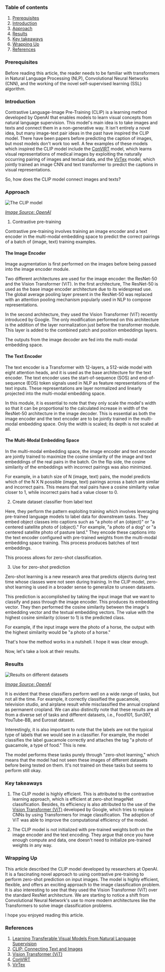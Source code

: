 ### Table of contents

1. [Prerequisites](#prerequisites)
2. [Introduction](#introduction)
3. [Approach](#approach)
4. [Results](#results)
5. [Key takeaways](#key-takeaways)
6. [Wrapping Up](#wrapping-up)
7. [References](#references)

### Prerequisites

Before reading this article, the reader needs to be familiar with transformers in Natural Language Processing (NLP), Convolutional Neural Networks (CNN), and the working of the novel self-supervised learning (SSL) algorithm. 

### Introduction

Contrastive Language-Image Pre-Training (CLIP) is a learning method developed by OpenAI that enables models to learn visual concepts from natural language supervision. This model's main idea is to take images and texts and connect them in a non-generative way. It isn't entirely a novel idea, but many image-text pair ideas in the past have inspired the CLIP model. There have been papers before predicting the caption of images, but most models don't work too well. 
A few examples of these models which inspired the CLIP model include the [ConVIRT](https://arxiv.org/pdf/2010.00747.pdf) model, which learns visual representations of medical images by exploiting the naturally occurring pairing of images and textual data, and the [VirTex](https://arxiv.org/pdf/2006.06666.pdf) model, which jointly trained an image CNN and text transformer to predict the captions in visual representations.

So, how does the CLIP model connect images and texts?

### Approach

![The CLIP model](/engineering-education/clip-connecting-texts-and-images/clip-model.PNG)

*[Image Source: OpenAI](https://cdn.openai.com/papers/Learning_Transferable_Visual_Models_From_Natural_Language_Supervision.pdf)*

1. Contrastive pre-training

Contrastive pre-training involves training an image encoder and a text encoder in the multi-modal embedding space to predict the correct pairings of a batch of (image, text) training examples.

#### The Image Encoder

Image augmentation is first performed on the images before being passed into the image encoder module. 

Two different architectures are used for the image encoder: the ResNet-50 and the Vision Transformer (ViT). In the first architecture, The ResNet-50 is used as the base image encoder architecture due to its widespread use. The global average pooling layer present in the ResNet-50 was replaced with an attention pooling mechanism popularly used in NLP to compose representations.

In the second architecture, they used the Vision Transformer (ViT) recently introduced by Google. The only modification performed on this architecture is the addition of the layer normalization just before the transformer module. This layer is added to the combined patch and position embeddings layers. 

The outputs from the image decoder are fed into the multi-modal embedding space.

#### The Text Encoder

The text encoder is a Transformer with 12-layers, a 512-wide model with eight attention heads, and it is used as the base architecture for the text encoder. The text encoder uses the start-of-sequence (SOS) and end-of-sequence (EOS) token signals used in NLP as feature representations of the text inputs. These representations are layer normalized and linearly projected into the multi-modal embedding space.

In this module, it is essential to note that they only scale the model's width so that it can be proportional to the calculated increase in width of the ResNet-50 architecture in the image decoder. This is essential as both the image encoder and the text encoder are to be jointly trained in the multi-modal embedding space. Only the width is scaled; its depth is not scaled at all.

#### The Multi-Modal Embedding Space

In the multi-modal embedding space, the image encoder and text encoder are jointly trained to maximize the cosine similarity of the image and text embeddings of the real pairs in the batch. On the flip side, the cosine similarity of the embeddings with incorrect pairings was also minimized. 

For example, in a batch size of N (image, text) pairs, the model predicts which of the N X N possible (image, text) pairings across a batch are similar and incorrect pairs. This means that real pairs have a cosine similarity value closer to 1, while incorrect pairs had a value closer to 0.

2. Create dataset classifier from label text

Here, they perform the pattern exploiting training which involves leveraging pre-trained language models to label data for downstream tasks. They embed object classes into captions such as "a photo of an {object}" or "a centered satellite photo of {object}." For example, "a photo of a dog" or "a centered satellite photo of pasture land." They encode these captions into the text encoder configured with pre-trained weights from the multi-modal embedding space training. This process produces batches of text embeddings.

This process allows for zero-shot classification. 

3. Use for zero-shot prediction

Zero-shot learning is a new research area that predicts objects during test time whose classes were not seen during training. In the CLIP model, zero-shot learning is used in a broader sense to generalize to unseen datasets.

This prediction is accomplished by taking the input image that we want to classify and pass through the image encoder. This produces its embedding vector. They then performed the cosine similarity between the image's embedding vector and the textual embedding vectors. The value with the highest cosine similarity (closer to 1) is the predicted class. 

For example, if the input image were the photo of a horse, the output with the highest similarity would be "a photo of a horse."

That's how the method works in a nutshell. I hope it was clear enough. 

Now, let's take a look at their results.

### Results

![Results on different datasets](/engineering-education/clip-connecting-texts-and-images/results-on-different-datasets.PNG)

*[Image Source: OpenAI](https://openai.com/blog/clip/)*

It is evident that these classifiers perform well on a wide range of tasks, but not all the time. For example, it correctly classified the guacamole, television studio, and airplane result while misclassified the annual cropland as permanent cropland. We can also distinctly note that these results are all from a diverse set of tasks and different datasets, i.e., Food101, Sun397, YouTube-BB, and Eurosat dataset.

Interestingly, it is also important to note that the labels are not the typical type of labels that we would see in a classifier. For example, the model classifies the label guacamole correctly and attaches the tag "a photo of guacamole, a type of food." This is new.

The model performs these tasks purely through "zero-shot learning," which means that the model had not seen these images of different datasets before being tested on them. It's not trained on these tasks but seems to perform still okay.

### Key takeaways

1. The CLIP model is highly efficient. This is attributed to the contrastive learning approach, which is efficient at zero-shot ImageNet classification. Besides, its efficiency is also attributed to the use of the [Vision Transformer (ViT)](https://arxiv.org/pdf/2010.11929.pdf) developed by Google, which tries to replace CNNs by using Transformers for image classification. The adoption of ViT was able to improve the computational efficiency of the model.

2. The CLIP model is not initialized with pre-trained weights both on the image encoder and the text encoding. They argue that once you have enough compute and data, one doesn't need to initialize pre-trained weights in any way.

### Wrapping Up

This article described the CLIP model developed by researchers at OpenAI. It is a fascinating novel approach to using contrastive pre-training to perform zero-shot prediction on input images. The model is highly efficient, flexible, and offers an exciting approach to the image classification problem. It is also interesting to see that they used the Vision Transformer (ViT) over the standard ResNet architecture. We are starting to notice a shift from Convolutional Neural Network's use to more modern architectures like the Transformers to solve image classification problems.

I hope you enjoyed reading this article. 

### References

1. [Learning Transferable Visual Models From Natural Language Supervision](https://cdn.openai.com/papers/Learning_Transferable_Visual_Models_From_Natural_Language_Supervision.pdf)
2. [CLIP: Connecting Text and Images](https://openai.com/blog/clip/)
3. [Vision Transformer (ViT)](https://arxiv.org/pdf/2010.11929.pdf)
4. [ConVIRT](https://arxiv.org/pdf/2010.00747.pdf)
5. [VirTex](https://arxiv.org/pdf/2006.06666.pdf) 